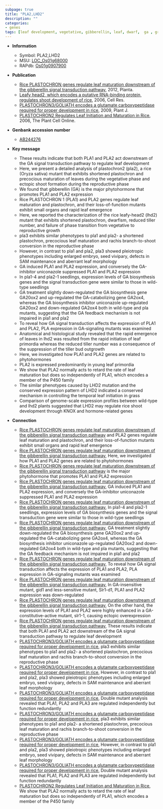 ```yaml
---
subpage: true
title: "PLA2,LHD2"
description: ""
categories:
- genes
tags: [leaf development, vegetative, gibberellin, leaf, dwarf,  ga , growth, seedling, phytohormone, reproductive, shoot, tiller number, tiller, seed]
---
```


* **Information**  
    + Symbol: PLA2,LHD2  
    + MSU: [LOC_Os01g68000](http://rice.plantbiology.msu.edu/cgi-bin/ORF_infopage.cgi?orf=LOC_Os01g68000)  
    + RAPdb: [Os01g0907900](http://rapdb.dna.affrc.go.jp/viewer/gbrowse_details/irgsp1?name=Os01g0907900)  

* **Publication**  
    + [Rice PLASTOCHRON genes regulate leaf maturation downstream of the gibberellin signal transduction pathway](http://www.ncbi.nlm.nih.gov/pubmed?term=Rice+PLASTOCHRON+genes+regulate+leaf+maturation+downstream+of+the+gibberellin+signal+transduction+pathway%5BTitle%5D), 2012, Planta.
    + [Leafy head2, which encodes a putative RNA-binding protein, regulates shoot development of rice](http://www.ncbi.nlm.nih.gov/pubmed?term=Leafy+head2,+which+encodes+a+putative+RNA-binding+protein,+regulates+shoot+development+of+rice%5BTitle%5D), 2006, Cell Res.
    + [PLASTOCHRON3/GOLIATH encodes a glutamate carboxypeptidase required for proper development in rice](http://www.ncbi.nlm.nih.gov/pubmed?term=PLASTOCHRON3/GOLIATH+encodes+a+glutamate+carboxypeptidase+required+for+proper+development+in+rice%5BTitle%5D), 2009, Plant J.
    + [PLASTOCHRON2 Regulates Leaf Initiation and Maturation in Rice](http://www.ncbi.nlm.nih.gov/pubmed?term=PLASTOCHRON2+Regulates+Leaf+Initiation+and+Maturation+in+Rice%5BTitle%5D), 2006, The Plant Cell Online.

* **Genbank accession number**  
    + [AB244276](http://www.ncbi.nlm.nih.gov/nuccore/AB244276)

* **Key message**  
    + These results indicate that both PLA1 and PLA2 act downstream of the GA signal transduction pathway to regulate leaf development
    + Here, we present a detailed analysis of plastochron2 (pla2), a rice (Oryza sativa) mutant that exhibits shortened plastochron and precocious maturation of leaves during the vegetative phase and ectopic shoot formation during the reproductive phase
    + We found that gibberellin (GA) is the major phytohormone that promotes PLA1 and PLA2 expression
    + Rice PLASTOCHRON 1 (PLA1) and PLA2 genes regulate leaf maturation and plastochron, and their loss-of-function mutants exhibit small organs and rapid leaf emergence
    + Here, we reported the characterization of the rice leafy-head2 (lhd2) mutant that exhibits shortened plastochron, dwarfism, reduced tiller number, and failure of phase transition from vegetative to reproductive growth
    + pla3 exhibits similar phenotypes to pla1 and pla2- a shortened plastochron, precocious leaf maturation and rachis branch-to-shoot conversion in the reproductive phase
    + However, in contrast to pla1 and pla2, pla3 showed pleiotropic phenotypes including enlarged embryo, seed vivipary, defects in SAM maintenance and aberrant leaf morphology
    + GA induced PLA1 and PLA2 expression, and conversely the GA-inhibitor uniconazole suppressed PLA1 and PLA2 expression
    + In pla1-4 and pla2-1 seedlings, expression levels of GA biosynthesis genes and the signal transduction gene were similar to those in wild-type seedlings
    + GA treatment slightly down-regulated the GA biosynthesis gene GA20ox2 and up-regulated the GA-catabolizing gene GA2ox4, whereas the GA biosynthesis inhibitor uniconazole up-regulated GA20ox2 and down-regulated GA2ox4 both in wild-type and pla mutants, suggesting that the GA feedback mechanism is not impaired in pla1 and pla2
    + To reveal how GA signal transduction affects the expression of PLA1 and PLA2, PLA expression in GA-signaling mutants was examined
    + Anatomical and histological study revealed that the rapid emergence of leaves in lhd2 was resulted from the rapid initiation of leaf primordia whereas the reduced tiller number was a consequence of the suppression of the tiller bud outgrowth
    + Here, we investigated how PLA1 and PLA2 genes are related to phytohormones
    + PLA2 is expressed predominantly in young leaf primordia
    + We show that PLA2 normally acts to retard the rate of leaf maturation but does so independently of PLA1, which encodes a member of the P450 family
    + The similar phenotypes caused by LHD2 mutation and the conserved expression pattern of LHD2 indicated a conserved mechanism in controlling the temporal leaf initiation in grass
    + Comparison of genome-scale expression profiles between wild-type and lhd2 plants suggested that LHD2 may regulate rice shoot development through KNOX and hormone-related genes

* **Connection**  
    + [Rice PLASTOCHRON genes regulate leaf maturation downstream of the gibberellin signal transduction pathway](PLA1) and PLA2 genes regulate leaf maturation and plastochron, and their loss-of-function mutants exhibit small organs and rapid leaf emergence
    + [Rice PLASTOCHRON genes regulate leaf maturation downstream of the gibberellin signal transduction pathway](http://www.ncbi.nlm.nih.gov/pubmed?term=Rice+PLASTOCHRON+genes+regulate+leaf+maturation+downstream+of+the+gibberellin+signal+transduction+pathway%5BTitle%5D), Here, we investigated how PLA1 and PLA2 genes are related to phytohormones
    + [Rice PLASTOCHRON genes regulate leaf maturation downstream of the gibberellin signal transduction pathway](GA) is the major phytohormone that promotes PLA1 and PLA2 expression
    + [Rice PLASTOCHRON genes regulate leaf maturation downstream of the gibberellin signal transduction pathway](http://www.ncbi.nlm.nih.gov/pubmed?term=Rice+PLASTOCHRON+genes+regulate+leaf+maturation+downstream+of+the+gibberellin+signal+transduction+pathway%5BTitle%5D), GA induced PLA1 and PLA2 expression, and conversely the GA-inhibitor uniconazole suppressed PLA1 and PLA2 expression
    + [Rice PLASTOCHRON genes regulate leaf maturation downstream of the gibberellin signal transduction pathway](http://www.ncbi.nlm.nih.gov/pubmed?term=Rice+PLASTOCHRON+genes+regulate+leaf+maturation+downstream+of+the+gibberellin+signal+transduction+pathway%5BTitle%5D), In pla1-4 and pla2-1 seedlings, expression levels of GA biosynthesis genes and the signal transduction gene were similar to those in wild-type seedlings
    + [Rice PLASTOCHRON genes regulate leaf maturation downstream of the gibberellin signal transduction pathway](http://www.ncbi.nlm.nih.gov/pubmed?term=Rice+PLASTOCHRON+genes+regulate+leaf+maturation+downstream+of+the+gibberellin+signal+transduction+pathway%5BTitle%5D), GA treatment slightly down-regulated the GA biosynthesis gene GA20ox2 and up-regulated the GA-catabolizing gene GA2ox4, whereas the GA biosynthesis inhibitor uniconazole up-regulated GA20ox2 and down-regulated GA2ox4 both in wild-type and pla mutants, suggesting that the GA feedback mechanism is not impaired in pla1 and pla2
    + [Rice PLASTOCHRON genes regulate leaf maturation downstream of the gibberellin signal transduction pathway](http://www.ncbi.nlm.nih.gov/pubmed?term=Rice+PLASTOCHRON+genes+regulate+leaf+maturation+downstream+of+the+gibberellin+signal+transduction+pathway%5BTitle%5D), To reveal how GA signal transduction affects the expression of PLA1 and PLA2, PLA expression in GA-signaling mutants was examined
    + [Rice PLASTOCHRON genes regulate leaf maturation downstream of the gibberellin signal transduction pathway](http://www.ncbi.nlm.nih.gov/pubmed?term=Rice+PLASTOCHRON+genes+regulate+leaf+maturation+downstream+of+the+gibberellin+signal+transduction+pathway%5BTitle%5D), In GA-insensitive mutant, gid1 and less-sensitive mutant, Slr1-d1, PLA1 and PLA2 expression was down-regulated
    + [Rice PLASTOCHRON genes regulate leaf maturation downstream of the gibberellin signal transduction pathway](http://www.ncbi.nlm.nih.gov/pubmed?term=Rice+PLASTOCHRON+genes+regulate+leaf+maturation+downstream+of+the+gibberellin+signal+transduction+pathway%5BTitle%5D), On the other hand, the expression levels of PLA1 and PLA2 were highly enhanced in a GA-constitutive-active mutant, slr1-1, causing ectopic overexpression
    + [Rice PLASTOCHRON genes regulate leaf maturation downstream of the gibberellin signal transduction pathway](http://www.ncbi.nlm.nih.gov/pubmed?term=Rice+PLASTOCHRON+genes+regulate+leaf+maturation+downstream+of+the+gibberellin+signal+transduction+pathway%5BTitle%5D), These results indicate that both PLA1 and PLA2 act downstream of the GA signal transduction pathway to regulate leaf development
    + [PLASTOCHRON3/GOLIATH encodes a glutamate carboxypeptidase required for proper development in rice](http://www.ncbi.nlm.nih.gov/pubmed?term=PLASTOCHRON3/GOLIATH+encodes+a+glutamate+carboxypeptidase+required+for+proper+development+in+rice%5BTitle%5D), pla3 exhibits similar phenotypes to pla1 and pla2- a shortened plastochron, precocious leaf maturation and rachis branch-to-shoot conversion in the reproductive phase
    + [PLASTOCHRON3/GOLIATH encodes a glutamate carboxypeptidase required for proper development in rice](http://www.ncbi.nlm.nih.gov/pubmed?term=PLASTOCHRON3/GOLIATH+encodes+a+glutamate+carboxypeptidase+required+for+proper+development+in+rice%5BTitle%5D), However, in contrast to pla1 and pla2, pla3 showed pleiotropic phenotypes including enlarged embryo, seed vivipary, defects in SAM maintenance and aberrant leaf morphology
    + [PLASTOCHRON3/GOLIATH encodes a glutamate carboxypeptidase required for proper development in rice](http://www.ncbi.nlm.nih.gov/pubmed?term=PLASTOCHRON3/GOLIATH+encodes+a+glutamate+carboxypeptidase+required+for+proper+development+in+rice%5BTitle%5D), Double mutant analysis revealed that PLA1, PLA2 and PLA3 are regulated independently but function redundantly
    + [PLASTOCHRON3/GOLIATH encodes a glutamate carboxypeptidase required for proper development in rice](http://www.ncbi.nlm.nih.gov/pubmed?term=PLASTOCHRON3/GOLIATH+encodes+a+glutamate+carboxypeptidase+required+for+proper+development+in+rice%5BTitle%5D), pla3 exhibits similar phenotypes to pla1 and pla2- a shortened plastochron, precocious leaf maturation and rachis branch-to-shoot conversion in the reproductive phase
    + [PLASTOCHRON3/GOLIATH encodes a glutamate carboxypeptidase required for proper development in rice](http://www.ncbi.nlm.nih.gov/pubmed?term=PLASTOCHRON3/GOLIATH+encodes+a+glutamate+carboxypeptidase+required+for+proper+development+in+rice%5BTitle%5D), However, in contrast to pla1 and pla2, pla3 showed pleiotropic phenotypes including enlarged embryo, seed vivipary, defects in SAM maintenance and aberrant leaf morphology
    + [PLASTOCHRON3/GOLIATH encodes a glutamate carboxypeptidase required for proper development in rice](http://www.ncbi.nlm.nih.gov/pubmed?term=PLASTOCHRON3/GOLIATH+encodes+a+glutamate+carboxypeptidase+required+for+proper+development+in+rice%5BTitle%5D), Double mutant analysis revealed that PLA1, PLA2 and PLA3 are regulated independently but function redundantly
    + [PLASTOCHRON2 Regulates Leaf Initiation and Maturation in Rice](http://www.ncbi.nlm.nih.gov/pubmed?term=PLASTOCHRON2+Regulates+Leaf+Initiation+and+Maturation+in+Rice%5BTitle%5D), We show that PLA2 normally acts to retard the rate of leaf maturation but does so independently of PLA1, which encodes a member of the P450 family



